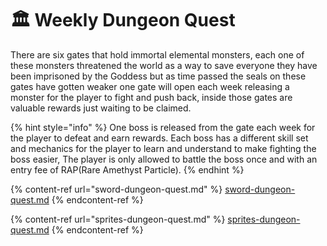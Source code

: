 # 🏛 Weekly Dungeon Quest

There are six gates that hold immortal elemental monsters, each one of these monsters threatened the world as a way to save everyone they have been imprisoned by the Goddess but as time passed the seals on these gates have gotten weaker one gate will open each week releasing a monster for the player to fight and push back, inside those gates are valuable rewards just waiting to be claimed.

{% hint style="info" %}
One boss is released from the gate each week for the player to defeat and earn rewards. Each boss has a different skill set and mechanics for the player to learn and understand to make fighting the boss easier, The player is only allowed to battle the boss once and with an entry fee of RAP(Rare Amethyst Particle).
{% endhint %}

{% content-ref url="sword-dungeon-quest.md" %}
[sword-dungeon-quest.md](sword-dungeon-quest.md)
{% endcontent-ref %}

{% content-ref url="sprites-dungeon-quest.md" %}
[sprites-dungeon-quest.md](sprites-dungeon-quest.md)
{% endcontent-ref %}
